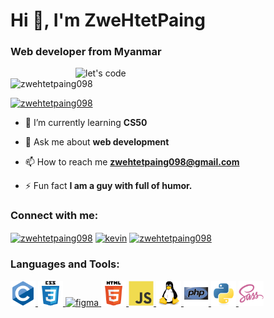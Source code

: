 <h1 align="left">Hi 👋, I'm ZweHtetPaing</h1>
<h3 align="left">Web developer from Myanmar</h3>
<img align="right" alt="let's code" width="400" src="https://media0.giphy.com/media/bN66sjJwDGcD26HXun/giphy.gif">

<p align="left"> <img src="https://komarev.com/ghpvc/?username=zwehtetpaing098&label=Profile%20views&color=0e75b6&style=flat" alt="zwehtetpaing098" /> </p>

<p align="left"> <a href="https://twitter.com/zwehtetpaing098" target="blank"><img src="https://img.shields.io/twitter/follow/zwehtetpaing098?logo=twitter&style=for-the-badge" alt="zwehtetpaing098" /></a> </p>

- 🌱 I’m currently learning **CS50**

- 💬 Ask me about **web development**

- 📫 How to reach me **zwehtetpaing098@gmail.com**

- ⚡ Fun fact **I am a guy with full of humor.**

<h3 align="left">Connect with me:</h3>
<p align="left">
<a href="https://twitter.com/zwehtetpaing098" target="blank"><img align="center" src="https://raw.githubusercontent.com/rahuldkjain/github-profile-readme-generator/master/src/images/icons/Social/twitter.svg" alt="zwehtetpaing098" height="30" width="40" /></a>
<a href="https://www.facebook.com/zwe.htetpaing.3745/" target="blank"><img align="center" src="https://raw.githubusercontent.com/rahuldkjain/github-profile-readme-generator/master/src/images/icons/Social/facebook.svg" alt="kevin" height="30" width="40" /></a>
<a href="https://dribbble.com/zwehtetpaing" target="blank"><img align="center" src="https://raw.githubusercontent.com/rahuldkjain/github-profile-readme-generator/master/src/images/icons/Social/dribbble.svg" alt="zwehtetpaing098" height="30" width="40" /></a>
</p>

<h3 align="left">Languages and Tools:</h3>
<p align="left"> <a href="https://www.cprogramming.com/" target="_blank" rel="noreferrer"> <img src="https://raw.githubusercontent.com/devicons/devicon/master/icons/c/c-original.svg" alt="c" width="40" height="40"/> </a> <a href="https://www.w3schools.com/css/" target="_blank" rel="noreferrer"> <img src="https://raw.githubusercontent.com/devicons/devicon/master/icons/css3/css3-original-wordmark.svg" alt="css3" width="40" height="40"/> </a> <a href="https://www.figma.com/" target="_blank" rel="noreferrer"> <img src="https://www.vectorlogo.zone/logos/figma/figma-icon.svg" alt="figma" width="40" height="40"/> </a> <a href="https://www.w3.org/html/" target="_blank" rel="noreferrer"> <img src="https://raw.githubusercontent.com/devicons/devicon/master/icons/html5/html5-original-wordmark.svg" alt="html5" width="40" height="40"/> </a> <a href="https://developer.mozilla.org/en-US/docs/Web/JavaScript" target="_blank" rel="noreferrer"> <img src="https://raw.githubusercontent.com/devicons/devicon/master/icons/javascript/javascript-original.svg" alt="javascript" width="40" height="40"/> </a> <a href="https://www.linux.org/" target="_blank" rel="noreferrer"> <img src="https://raw.githubusercontent.com/devicons/devicon/master/icons/linux/linux-original.svg" alt="linux" width="40" height="40"/> </a> <a href="https://www.php.net" target="_blank" rel="noreferrer"> <img src="https://raw.githubusercontent.com/devicons/devicon/master/icons/php/php-original.svg" alt="php" width="40" height="40"/> </a> <a href="https://www.python.org" target="_blank" rel="noreferrer"> <img src="https://raw.githubusercontent.com/devicons/devicon/master/icons/python/python-original.svg" alt="python" width="40" height="40"/> </a> <a href="https://sass-lang.com" target="_blank" rel="noreferrer"> <img src="https://raw.githubusercontent.com/devicons/devicon/master/icons/sass/sass-original.svg" alt="sass" width="40" height="40"/> </a> </p>

